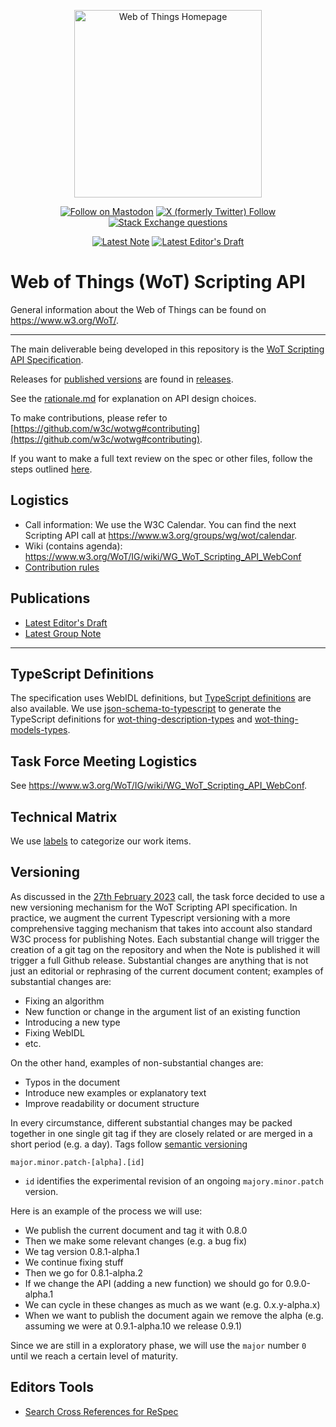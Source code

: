 <p align="center">
  <a href="https://w3.org/wot">
    <img alt="Web of Things Homepage" src="https://www.w3.org/WoT/IG/wiki/images/8/8f/WOT-hz.svg" width="300" />
  </a>
</p>

<p align="center">
  <a href="https://w3c.social/@wot">
    <img alt="Follow on Mastodon" src="https://img.shields.io/mastodon/follow/111609289932468076?domain=https%3A%2F%2Fw3c.social"></a>
  <a href="https://twitter.com/W3C_WoT">
    <img alt="X (formerly Twitter) Follow" src="https://img.shields.io/twitter/follow/W3C_WoT"></a>
  <a href="https://stackoverflow.com/questions/tagged/web-of-things">
    <img alt="Stack Exchange questions" src="https://img.shields.io/stackexchange/stackoverflow/t/web-of-things?style=plastic"></a>
</p>

<p align="center">
  <a href="https://www.w3.org/TR/wot-scripting-api/"> <!--  NOTE LINK -->
    <img alt="Latest Note" src="https://img.shields.io/badge/W3C_Note-Latest-005a9c"></a>
  <a href="https://w3c.github.io/wot-scripting-api/"> <!--  ED LINK -->
    <img alt="Latest Editor's Draft" src="https://img.shields.io/badge/Editor's_Draft-Latest-fe914a"></a>
</p>

# Web of Things (WoT) Scripting API

General information about the Web of Things can be found on https://www.w3.org/WoT/.
  
---

The main deliverable being developed in this repository is the [WoT Scripting API Specification](http://w3c.github.io/wot-scripting-api/).

Releases for [published versions](https://www.w3.org/TR/wot-scripting-api/) are found in [releases](./releases/).

See the [rationale.md](./rationale.md) for explanation on API design choices.

To make contributions, please refer to [https://github.com/w3c/wotwg#contributing](https://github.com/w3c/wotwg#contributing).

If you want to make a full text review on the spec or other files, follow the steps outlined [here](https://github.com/w3c/wot-scripting-api/pull/248).

## Logistics

- Call information: We use the W3C Calendar. You can find the next Scripting API call at https://www.w3.org/groups/wg/wot/calendar.
- Wiki (contains agenda): https://www.w3.org/WoT/IG/wiki/WG_WoT_Scripting_API_WebConf
- [Contribution rules](./CONTRIBUTING.md)

## Publications

- [Latest Editor's Draft](https://w3c.github.io/wot-scripting-api/)
- [Latest Group Note](https://www.w3.org/TR/wot-scripting-api/)

---

## TypeScript Definitions

The specification uses WebIDL definitions, but [TypeScript definitions](./typescript) are also available.
We use [json-schema-to-typescript](https://www.npmjs.com/package/json-schema-to-typescript) to generate the TypeScript definitions for [wot-thing-description-types](https://github.com/w3c/wot-scripting-api/tree/main/typescript/thing-description) and [wot-thing-models-types](https://github.com/w3c/wot-scripting-api/tree/main/typescript/thing-model).

## Task Force Meeting Logistics

See https://www.w3.org/WoT/IG/wiki/WG_WoT_Scripting_API_WebConf. 

## Technical Matrix

We use [labels](https://github.com/w3c/wot-scripting-api/labels) to categorize our work items.

## Versioning 
As discussed in the [27th February 2023](https://www.w3.org/2023/02/27-wot-script-minutes.html#t06) call, the task force decided to use a new versioning mechanism for the WoT Scripting API specification. In practice, we augment the current Typescript versioning with a more comprehensive tagging mechanism that takes into account also standard W3C process for publishing Notes. Each substantial change will trigger the creation of a git tag on the repository and when the Note is published it will trigger a full Github release. Substantial changes are anything that is not just an editorial or rephrasing of the current document content; examples of substantial changes are:
- Fixing an algorithm
- New function or change in the argument list of an existing function
- Introducing a new type
- Fixing WebIDL
- etc.

On the other hand, examples of non-substantial changes are:
- Typos in the document
- Introduce new examples or explanatory text
- Improve readability or document structure

In every circumstance, different substantial changes may be packed together in one single git tag if they are closely related or are merged in a short period (e.g. a day). Tags follow [semantic versioning](https://semver.org/)
```
major.minor.patch-[alpha].[id]
```
- `id` identifies the experimental revision of an ongoing `majory.minor.patch` version. 

Here is an example of the process we will use:
 * We publish the current document and tag it with 0.8.0
 * Then we make some relevant changes (e.g. a bug fix)
 * We tag version 0.8.1-alpha.1
 * We continue fixing stuff
 * Then we go for 0.8.1-alpha.2
 * If we change the API (adding a new function) we should go for 0.9.0-alpha.1
 * We can cycle in these changes as much as we want (e.g. 0.x.y-alpha.x)
 * When we want to publish the document again we remove the alpha (e.g. assuming we were at 0.9.1-alpha.10 we release 0.9.1)

Since we are still in a exploratory phase, we will use the `major` number `0` until we reach a certain level of maturity.

## Editors Tools

* [Search Cross References for ReSpec](https://respec.org/xref/)
